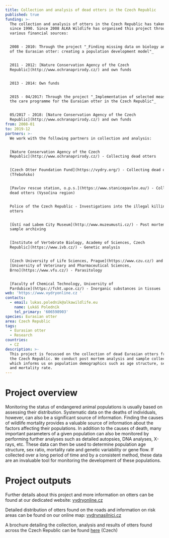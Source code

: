 ```yaml
---
title: Collection and analysis of dead otters in the Czech Republic
published: true
funding: >-
  The collection and analysis of otters in the Czech Republic has taken place
  since 1990. Since 2008 ALKA Wildlife has organised this project through
  various financial sources: 


  2008 - 2010: Through the project "_Finding missing data on biology and ecology
  of the Eurasian otter: creating a population development model"_


  2011 - 2012: [Nature Conservation Agency of the Czech
  Republic](http://www.ochranaprirody.cz/) and own funds


  2013 - 2014: Own funds


  2015 - 04/2017: Through the project "_Implementation of selected measures from
  the care programme for the Eurasian otter in the Czech Republic"_


  05/2017 - 2018: [Nature Conservation Agency of the Czech
  Republic](http://www.ochranaprirody.cz/) and own funds
from: 2008-01
to: 2019-12
partners: >-
  We work with the following partners in collection and analysis:


  [Nature Conservation Agency of the Czech
  Republic](http://www.ochranaprirody.cz/) - Collecting dead otters


  [Czech Otter Foundation Fund](https://vydry.org/) - Collecting dead otters
  (Třeboňsko)


  [Pavlov rescue station, o.p.s.](https://www.stanicepavlov.eu/) - Collecting
  dead otters (Vysočina region)


  Police of the Czech Republic - Investigations into the illegal killings of
  otters


  [Ústí nad Labem City Museum](http://www.muzeumusti.cz/) - Post mortem and
  sample archiving 


  [Institute of Vertebrate Biology, Academy of Sciences, Czech
  Republic](https://www.ivb.cz/) - Genetic analysis


  [Czech University of Life Sciences, Prague](https://www.czu.cz/) and
  [University of Veterinary and Pharmaceutical Sciences,
  Brno](https://www.vfu.cz/) - Parasitology


  [Faculty of Chemical Technology, University of
  Pardubice](https://fcht.upce.cz/) - Inorganic substances in tissues
web: 'https://www.vydryonline.cz '
contacts:
  - email: lukas.polednik@alkawildlife.eu
    name: Lukáš Poledník
    tel_primary: '606598903'
species: Eurasian otter
area: Czech Republic
tags:
  - Eurasian otter
  - Research
countries:
  - CZ
description: >-
  This project is focussed on the collection of dead Eurasian otters from across
  the Czech Republic. We conduct post mortem analysis and sample collection
  which informs us on population demographics such as age structure, sex ratio
  and mortality rate.
---
```

# Project overview

Monitoring the status of endangered animal populations is usually based on assessing their distribution. Systematic data on the deaths of individuals, however, can also be a significant source of information. Finding the causes of wildlife mortality provides a valuable source of information about the factors affecting their populations. In addition to the causes of death, many important parameters of a given population can also be monitored by performing further analyses such as detailed autopsies, DNA analyses, X-rays, etc. These data can then be used to determine population age structure, sex ratio, mortality rate and genetic variability or gene flow. If collected over a long period of time and by a consistent method, these data are an invaluable tool for monitoring the development of these populations. 

# Project outputs

Further details about this project and more information on otters can be found at our dedicated website: [vydryonline.cz](https://www.vydryonline.cz)

Detailed distribution of otters found on the roads and information on risk areas can be found on our online map: [vydrynasilnici.cz](https://www.vydrynasilnici.cz)

A brochure detailing the collection, analysis and results of otters found across the Czech Republic can be found [here](https://www.vydryonline.cz/media/ALKA_-_Sb_r_a_anal_zy_vyder_-_web.pdf) (Czech)

